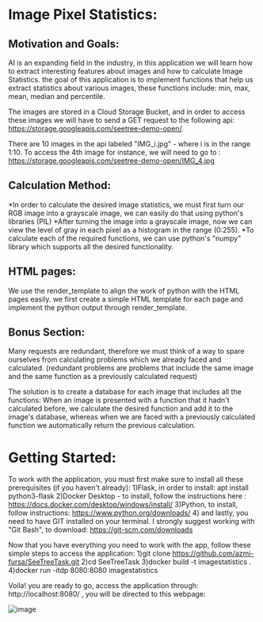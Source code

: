 # Image Pixel Statistics:

## Motivation and Goals:
AI is an expanding field in the industry, in this application we will learn how to extract interesting features about images and how to calculate Image Statistics.
the goal of this application is to implement functions that help us extract statistics about various images, these functions include: min, max, mean, median and percentile.

The images are stored in a Cloud Storage Bucket, and in order to access these images we will have to send a GET request to the following api:  https://storage.googleapis.com/seetree-demo-open/.

There are 10 images in the api labeled "IMG_i.jpg" - where i is in the range 1:10. To access the 4th image for instance, we will need to go to : https://storage.googleapis.com/seetree-demo-open/IMG_4.jpg

## Calculation Method:

*In order to calculate the desired image statistics, we must first turn our RGB image into a grayscale image, we can easily do that using python's libraries (PIL)
*After turning the image into a grayscale image, now we can view the level of gray in each pixel as a histogram in the range (0:255).
*To calculate each of the required functions, we can use python's "numpy" library which supports all the desired functionality.

## HTML pages:
We use the render_template to align the work of python with the HTML pages easily. we first create a simple HTML template for each page and implement the python output through render_template.

## Bonus Section:
Many requests are redundant, therefore we must think of a way to spare ourselves from calculating problems which we already faced and calculated.
(redundant problems are problems that include the same image and the same function as a previously calculated request)

The solution is to create a database for each image that includes all the functions: When an image is presented with a function that it hadn't calculated before, we calculate the desired function and add it to the image's database, whereas when we are faced with a previously calculated function we automatically return the previous calculation. 

# Getting Started:
To work with the application, you must first make sure to install all these prerequisites (if you haven't already):
1)Flask, in order to install: apt install python3-flask 
2)Docker Desktop - to install, follow the instructions here : https://docs.docker.com/desktop/windows/install/
3)Python, to install, follow instructions: https://www.python.org/downloads/
4) and lastly, you need to have GIT installed on your terminal. I strongly suggest working with "Git Bash", to download: https://git-scm.com/downloads

Now that you have everything you need to work with the app, follow these simple steps to access the application:
1)git clone https://github.com/azmi-fursa/SeeTreeTask.git
2)cd SeeTreeTask
3)docker build -t imagestatistics .
4)docker run -itdp 8080:8080 imagestatistics

Voila! you are ready to go, access the application through: http://localhost:8080/ , you will be directed to this webpage:

![image](https://user-images.githubusercontent.com/91056755/140448754-48cd6377-434c-4dcb-802a-b14e7192716a.png)

